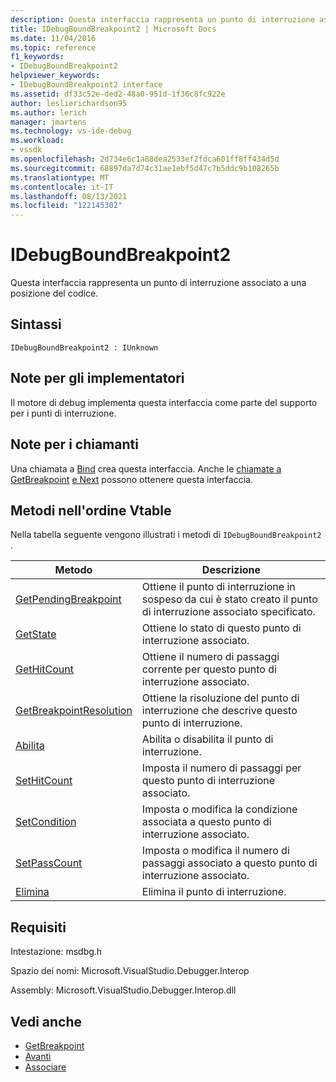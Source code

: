 ```yaml
---
description: Questa interfaccia rappresenta un punto di interruzione associato a una posizione del codice.
title: IDebugBoundBreakpoint2 | Microsoft Docs
ms.date: 11/04/2016
ms.topic: reference
f1_keywords:
- IDebugBoundBreakpoint2
helpviewer_keywords:
- IDebugBoundBreakpoint2 interface
ms.assetid: df33c52e-ded2-48a0-951d-1f36c8fc922e
author: leslierichardson95
ms.author: lerich
manager: jmartens
ms.technology: vs-ide-debug
ms.workload:
- vssdk
ms.openlocfilehash: 2d734e6c1a88dea2533ef2fdca601ff8ff434d5d
ms.sourcegitcommit: 68897da7d74c31ae1ebf5d47c7b5ddc9b108265b
ms.translationtype: MT
ms.contentlocale: it-IT
ms.lasthandoff: 08/13/2021
ms.locfileid: "122145302"
---
```

# <a name="idebugboundbreakpoint2"></a>IDebugBoundBreakpoint2
Questa interfaccia rappresenta un punto di interruzione associato a una posizione del codice.

## <a name="syntax"></a>Sintassi

```
IDebugBoundBreakpoint2 : IUnknown
```

## <a name="notes-for-implementers"></a>Note per gli implementatori
 Il motore di debug implementa questa interfaccia come parte del supporto per i punti di interruzione.

## <a name="notes-for-callers"></a>Note per i chiamanti
 Una chiamata a [Bind](../../../extensibility/debugger/reference/idebugpendingbreakpoint2-bind.md) crea questa interfaccia. Anche le [chiamate a GetBreakpoint](../../../extensibility/debugger/reference/idebugbreakpointunboundevent2-getbreakpoint.md) [e Next](../../../extensibility/debugger/reference/ienumdebugboundbreakpoints2-next.md) possono ottenere questa interfaccia.

## <a name="methods-in-vtable-order"></a>Metodi nell'ordine Vtable
 Nella tabella seguente vengono illustrati i metodi di `IDebugBoundBreakpoint2` .

|Metodo|Descrizione|
|------------|-----------------|
|[GetPendingBreakpoint](../../../extensibility/debugger/reference/idebugboundbreakpoint2-getpendingbreakpoint.md)|Ottiene il punto di interruzione in sospeso da cui è stato creato il punto di interruzione associato specificato.|
|[GetState](../../../extensibility/debugger/reference/idebugboundbreakpoint2-getstate.md)|Ottiene lo stato di questo punto di interruzione associato.|
|[GetHitCount](../../../extensibility/debugger/reference/idebugboundbreakpoint2-gethitcount.md)|Ottiene il numero di passaggi corrente per questo punto di interruzione associato.|
|[GetBreakpointResolution](../../../extensibility/debugger/reference/idebugboundbreakpoint2-getbreakpointresolution.md)|Ottiene la risoluzione del punto di interruzione che descrive questo punto di interruzione.|
|[Abilita](../../../extensibility/debugger/reference/idebugboundbreakpoint2-enable.md)|Abilita o disabilita il punto di interruzione.|
|[SetHitCount](../../../extensibility/debugger/reference/idebugboundbreakpoint2-sethitcount.md)|Imposta il numero di passaggi per questo punto di interruzione associato.|
|[SetCondition](../../../extensibility/debugger/reference/idebugboundbreakpoint2-setcondition.md)|Imposta o modifica la condizione associata a questo punto di interruzione associato.|
|[SetPassCount](../../../extensibility/debugger/reference/idebugboundbreakpoint2-setpasscount.md)|Imposta o modifica il numero di passaggi associato a questo punto di interruzione associato.|
|[Elimina](../../../extensibility/debugger/reference/idebugboundbreakpoint2-delete.md)|Elimina il punto di interruzione.|

## <a name="requirements"></a>Requisiti
 Intestazione: msdbg.h

 Spazio dei nomi: Microsoft.VisualStudio.Debugger.Interop

 Assembly: Microsoft.VisualStudio.Debugger.Interop.dll

## <a name="see-also"></a>Vedi anche
- [GetBreakpoint](../../../extensibility/debugger/reference/idebugbreakpointunboundevent2-getbreakpoint.md)
- [Avanti](../../../extensibility/debugger/reference/ienumdebugboundbreakpoints2-next.md)
- [Associare](../../../extensibility/debugger/reference/idebugpendingbreakpoint2-bind.md)
